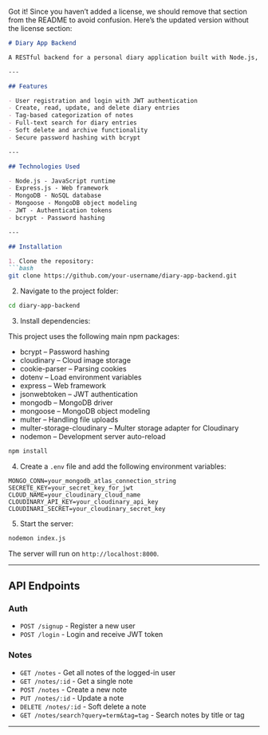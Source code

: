 Got it! Since you haven’t added a license, we should remove that section from the README to avoid confusion. Here’s the updated version without the license section:

````markdown
# Diary App Backend

A RESTful backend for a personal diary application built with Node.js, Express.js, and MongoDB. This backend allows users to securely create, read, update, and delete diary entries. It supports user authentication, role-based access, and features like search, tagging, and soft deletion of notes.

---

## Features

- User registration and login with JWT authentication
- Create, read, update, and delete diary entries
- Tag-based categorization of notes
- Full-text search for diary entries
- Soft delete and archive functionality
- Secure password hashing with bcrypt

---

## Technologies Used

- Node.js - JavaScript runtime
- Express.js - Web framework
- MongoDB - NoSQL database
- Mongoose - MongoDB object modeling
- JWT - Authentication tokens
- bcrypt - Password hashing

---

## Installation

1. Clone the repository:
```bash
git clone https://github.com/your-username/diary-app-backend.git
````

2. Navigate to the project folder:

```bash
cd diary-app-backend
```

3. Install dependencies:

This project uses the following main npm packages:

- bcrypt – Password hashing  
- cloudinary – Cloud image storage  
- cookie-parser – Parsing cookies  
- dotenv – Load environment variables  
- express – Web framework  
- jsonwebtoken – JWT authentication  
- mongodb – MongoDB driver  
- mongoose – MongoDB object modeling  
- multer – Handling file uploads  
- multer-storage-cloudinary – Multer storage adapter for Cloudinary  
- nodemon – Development server auto-reload 
```bash
npm install
```

4. Create a `.env` file and add the following environment variables:

```env
MONGO_CONN=your_mongodb_atlas_connection_string
SECRETE_KEY=your_secret_key_for_jwt
CLOUD_NAME=your_cloudinary_cloud_name
CLOUDINARY_API_KEY=your_cloudinary_api_key
CLOUDINARI_SECRET=your_cloudinary_secret_key
```

5. Start the server:

```bash
nodemon index.js
```

The server will run on `http://localhost:8000`.

---

## API Endpoints

### Auth

* `POST /signup` - Register a new user
* `POST /login` - Login and receive JWT token

### Notes

* `GET /notes` - Get all notes of the logged-in user
* `GET /notes/:id` - Get a single note
* `POST /notes` - Create a new note
* `PUT /notes/:id` - Update a note
* `DELETE /notes/:id` - Soft delete a note
* `GET /notes/search?query=term&tag=tag` - Search notes by title or tag

---
